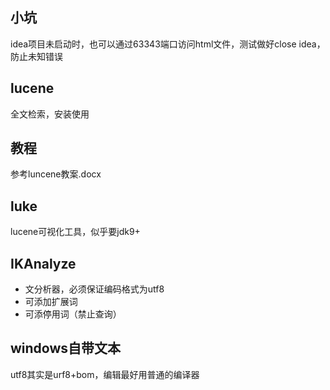 ## 小坑
idea项目未启动时，也可以通过63343端口访问html文件，测试做好close idea，防止未知错误
## lucene
全文检索，安装使用
## 教程
参考luncene教案.docx
## luke
lucene可视化工具，似乎要jdk9+
## IKAnalyze
+ 文分析器，必须保证编码格式为utf8
+ 可添加扩展词
+ 可添停用词（禁止查询）
## windows自带文本
utf8其实是urf8+bom，编辑最好用普通的编译器
